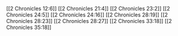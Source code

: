 [[2 Chronicles 12:6]]
[[2 Chronicles 21:4]]
[[2 Chronicles 23:2]]
[[2 Chronicles 24:5]]
[[2 Chronicles 24:16]]
[[2 Chronicles 28:19]]
[[2 Chronicles 28:23]]
[[2 Chronicles 28:27]]
[[2 Chronicles 33:18]]
[[2 Chronicles 35:18]]
